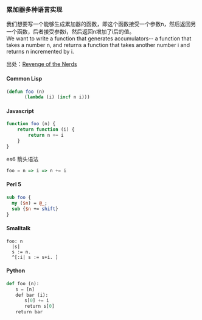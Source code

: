 
### 累加器多种语言实现

我们想要写一个能够生成累加器的函数，即这个函数接受一个参数n，然后返回另一个函数，后者接受参数i，然后返回n增加了i后的值。     
We want to write a function that generates accumulators-- a function that takes a number n, and returns a function that takes another number i and returns n incremented by i.    

出处：[Revenge of the Nerds](http://www.paulgraham.com/icad.html)   

#### Common Lisp
```lisp
(defun foo (n)
　　　　(lambda (i) (incf n i)))
```

#### Javascript
```javascript
function foo (n) {
    return function (i) {
        return n += i 
    } 
}
```
es6 箭头语法
```javascript
foo = n => i => n += i
```
#### Perl 5
```perl
sub foo {  
  my ($n) = @_;
  sub {$n += shift}
}
```

#### Smalltalk
```Smalltalk
foo: n                              
  |s|                      
  s := n.                          
  ^[:i| s := s+i. ]
```

#### Python
```python
def foo (n):
　　s = [n]
　　def bar (i):
　　　　s[0] += i
　　　　return s[0]
　　return bar
```






